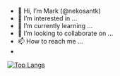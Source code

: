 - 👋 Hi, I’m Mark (@nekosantk)
- 👀 I’m interested in ...
- 🌱 I’m currently learning ...
- 💞️ I’m looking to collaborate on ...
- 📫 How to reach me ...
- 
[![Top Langs](https://github-readme-stats.vercel.app/api/top-langs/?username=anuraghazra&layout=compact)](https://github.com/nekosantk/github-readme-stats)
